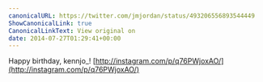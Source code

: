 ```yaml
---
canonicalURL: https://twitter.com/jmjordan/status/493206556893544449
ShowCanonicalLink: true
CanonicalLinkText: View original on
date: 2014-07-27T01:29:41+00:00
---
```

Happy birthday, kennjo_! [http://instagram.com/p/q76PWjoxAO/](http://instagram.com/p/q76PWjoxAO/)
